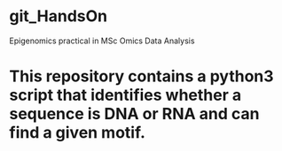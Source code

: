 # git_HandsOn
Epigenomics practical in MSc Omics Data Analysis
# This repository contains a python3 script that identifies whether a sequence is DNA or RNA and can find a given motif. 
